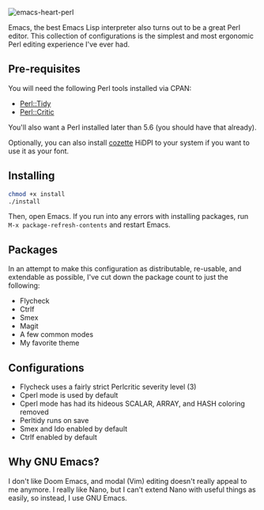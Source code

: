 ![emacs-heart-perl](https://github.com/rawleyfowler/e/assets/75388349/e97e8497-1e93-4982-83ba-0cf9845e311e)

Emacs, the best Emacs Lisp interpreter also turns out to be a great Perl editor.
This collection of configurations is the simplest and most ergonomic Perl editing experience I've ever had.

## Pre-requisites

You will need the following Perl tools installed via CPAN:

* [Perl::Tidy](https://metacpan.org/pod/Perl::Tidy)
* [Perl::Critic](https://metacpan.org/pod/Perl::Critic)

You'll also want a Perl installed later than 5.6 (you should have that already).

Optionally, you can also install [cozette](https://github.com/slavfox/Cozette) HiDPI to your system if you want to use it as your font.

## Installing

```bash
chmod +x install
./install
```

Then, open Emacs. If you run into any errors with installing packages, run `M-x package-refresh-contents` and restart Emacs.

## Packages

In an attempt to make this configuration as distributable, re-usable, and extendable as possible,
I've cut down the package count to just the following:

* Flycheck
* Ctrlf
* Smex
* Magit
* A few common modes
* My favorite theme

## Configurations

* Flycheck uses a fairly strict Perlcritic severity level (3)
* Cperl mode is used by default
* Cperl mode has had its hideous SCALAR, ARRAY, and HASH coloring removed
* Perltidy runs on save
* Smex and Ido enabled by default
* Ctrlf enabled by default

## Why GNU Emacs?

I don't like Doom Emacs, and modal (Vim) editing doesn't really appeal to me anymore. I really like Nano,
but I can't extend Nano with useful things as easily, so instead, I use GNU Emacs.
